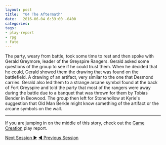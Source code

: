 ```yaml
---
layout: post
title:  "04 The Aftermath"
date:   2016-06-04 6:39:00 -0400 
categories: 
tags: 
- play-report
- rpg
- fate
---
```

The party, weary from battle, took some time to rest and then spoke with Gerald Greymore, leader of the Greyspire Rangers. Gerald asked some questions of the group to see if he could trust them. When he decided that he could, Gerald showed them the drawing that was found on the battlefield. <!--more-->A drawing of an artifact, very similar to the one that Desmond carries. Gerald also led them to a strange arcane symbol found at the back of Fort Greyspire and told the party that most of the rangers were away during the battle due to a banquet that was thrown for them by Tobias Bender in Beowood. The group then left for Stonehollow at Kyrie's suggestion that Old Man Berkle might know something of the artifact or the arcane symbols on the wall.

---

If you are jumping in on the middle of this story, check out the 
<a href="{{site.baseurl}}/2016/05/27/setup.html">Game Creation</a> play report.<br />

<a href="{{site.baseurl}}/2016/06/07/visiting-stonehollow.html" class="right">Next Session &#9654;</a>
<a href="{{site.baseurl}}/2016/06/03/battle-for-fort-greyspire.html">&#9664; Previous Session</a>
<br />
